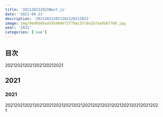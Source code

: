```yaml
---
title: '202120212021Next.js'
date: '2021-09-21'
description: '202120212021202120212021'
image: img/9ed6586aa55b9606f2f79ac37c8a2b7aadb8f788.jpg
year: '2021'
categories: ['vue']
---
```


## 目次

202120212021202120212021

## 2021

### 2021

2021202120212021202120212021202120212021202120212021202120212021